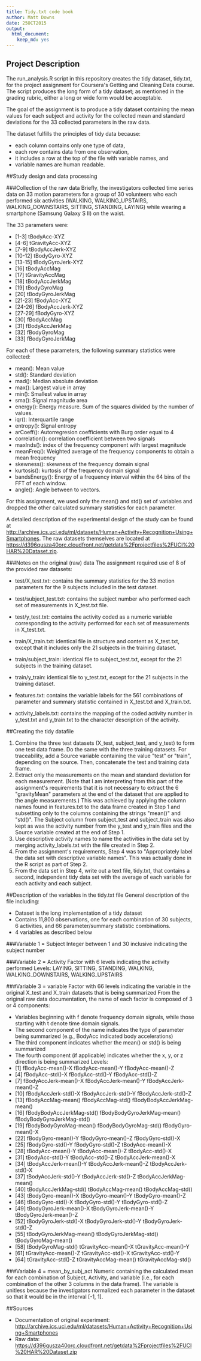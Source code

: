 ```yaml
---
title: Tidy.txt code book
author: Matt Downs
date: 25OCT2015
output:
  html_document:
    keep_md: yes
---
```


## Project Description
The run_analysis.R script in this repository creates the tidy dataset, tidy.txt, for the project assignment for Coursera's Getting and Cleaning Data course. The script produces the long form of a tidy dataset; as mentioned in the grading rubric, either a long or wide form would be acceptable.

The goal of the assignment is to produce a tidy dataset containing the mean values for each subject and activity for the collected mean and standard deviations for the 33 collected parameters in the raw data.

The dataset fulfills the principles of tidy data because:
* each column contains only one type of data,
* each row contains data from one observation,
* it includes a row at the top of the file with variable names, and
* variable names are human readable.
	
##Study design and data processing

###Collection of the raw data
Briefly, the investigators collected time series data on 33 motion parameters for a group of 30 volunteers who each performed six activities (WALKING, WALKING_UPSTAIRS, WALKING_DOWNSTAIRS, SITTING, STANDING, LAYING) while wearing a smartphone (Samsung Galaxy S II) on the waist.

The 33 parameters were:
* [1-3] 		tBodyAcc-XYZ
* [4-6] 		tGravityAcc-XYZ
* [7-9]		tBodyAccJerk-XYZ
* [10-12]	tBodyGyro-XYZ
* [13-15]	tBodyGyroJerk-XYZ
* [16]		tBodyAccMag
* [17]		tGravityAccMag
* [18]		tBodyAccJerkMag
* [19]		tBodyGyroMag
* [20]		tBodyGyroJerkMag
* [21-23]	fBodyAcc-XYZ
* [24-26]	fBodyAccJerk-XYZ
* [27-29]	fBodyGyro-XYZ
* [30]		fBodyAccMag
* [31]		fBodyAccJerkMag
* [32]		fBodyGyroMag
* [33]		fBodyGyroJerkMag

For each of these parameters, the following summary statistics were collected:
* mean(): Mean value
* std(): Standard deviation
* mad(): Median absolute deviation 
* max(): Largest value in array
* min(): Smallest value in array
* sma(): Signal magnitude area
* energy(): Energy measure. Sum of the squares divided by the number of values. 
* iqr(): Interquartile range 
* entropy(): Signal entropy
* arCoeff(): Autorregresion coefficients with Burg order equal to 4
* correlation(): correlation coefficient between two signals
* maxInds(): index of the frequency component with largest magnitude
* meanFreq(): Weighted average of the frequency components to obtain a mean frequency
* skewness(): skewness of the frequency domain signal 
* kurtosis(): kurtosis of the frequency domain signal 
* bandsEnergy(): Energy of a frequency interval within the 64 bins of the FFT of each window.
* angle(): Angle between to vectors.

For this assignment, we used only the mean() and std() set of variables and dropped the other calculated summary statistics for each parameter.

A detailed description of the experimental design of the study can be found at http://archive.ics.uci.edu/ml/datasets/Human+Activity+Recognition+Using+Smartphones. The raw datasets themselves are located at https://d396qusza40orc.cloudfront.net/getdata%2Fprojectfiles%2FUCI%20HAR%20Dataset.zip.

###Notes on the original (raw) data 
The assignment required use of 8 of the provided raw datasets:
* test/X_test.txt: contains the summary statistics for the 33 motion parameters for the 9 subjects included in the test dataset.
* test/subject_test.txt: contains the subject number who performed each set of measurements in X_test.txt file.
* test/y_test.txt: contains the activity coded as a numeric variable corresponding to the activity performed for each set of measurements in X_test.txt.

* train/X_train.txt: identical file in structure and content as X_test.txt, except that it includes only the 21 subjects in the training dataset.
* train/subject_train: identical file to subject_test.txt, except for the 21 subjects in the training dataset.
* train/y_train: identical file to y_test.txt, except for the 21 subjects in the training dataset.

* features.txt: contains the variable labels for the 561 combinations of parameter and summary statistic contained in X_test.txt and X_train.txt.
* activity_labels.txt: contains the mapping of the coded activity number in y_test.txt and y_train.txt to the character description of the activity.

##Creating the tidy datafile
1. Combine the three test datasets (X_test, subject_test, and y_test) to form one test data frame. Do the same with the three training datasets. For traceability, add a Source variable containing the value "test" or "train", depending on the source. Then, concatenate the test and training data frame.
2. Extract only the measurements on the mean and standard deviation for each measurement. (Note that I am interpreting from this part of the assignment's requirements that it is not necessary to extract the 6 "gravityMean" parameters at the end of the dataset that are applied to the angle measurements.) This was achieved by applying the column names found in features.txt to the data frame created in Step 1 and subsetting only to the columns containing the strings "mean()" and "std()". The Subject column from subject_test and subject_train was also kept as was the activity number from the y_test and y_train files and the Source variable created at the end of Step 1. 
3. Use descriptive activity names to name the activities in the data set by merging activity_labels.txt with the file created in Step 2.
4. From the assignment's requirements, Step 4 was to "Appropriately label the data set with descriptive variable names". This was actually done in the R script as part of Step 2.
5. From the data set in Step 4, write out a text file, tidy.txt, that contains a second, independent tidy data set with the average of each variable for each activity and each subject.

##Description of the variables in the tidy.txt file
General description of the file including:
* Dataset is the long implementation of a tidy dataset
* Contains 11,800 observations, one for each combination of 30 subjects, 6 activities, and 66 parameter/summary statistic combinations.
* 4 variables as described below 

###Variable 1 = Subject
Integer between 1 and 30 inclusive indicating the subject number

###Variable 2 = Activity
Factor with 6 levels indicating the activity performed
Levels: LAYING, SITTING, STANDING, WALKING, WALKING_DOWNSTAIRS, WALKING_UPSTAIRS

###Variable 3 = variable
Factor with 66 levels indicating the variable in the original X_test and X_train datasets that is being summarized 
From the original raw data documentation, the name of each factor is composed of 3 or 4 components:
* Variables beginning with f denote frequency domain signals, while those starting with t denote time domain signals.
* The second component of the name indicates the type of parameter being summarized (e.g., BodyAcc indicated body accelerations)
* The third component indicates whether the mean() or std() is being summarized
* The fourth component (if applicable) indicates whether the x, y, or z direction is being summarized
Levels:
* [1] fBodyAcc-mean()-X           fBodyAcc-mean()-Y           fBodyAcc-mean()-Z          
* [4] fBodyAcc-std()-X            fBodyAcc-std()-Y            fBodyAcc-std()-Z           
* [7] fBodyAccJerk-mean()-X       fBodyAccJerk-mean()-Y       fBodyAccJerk-mean()-Z      
* [10] fBodyAccJerk-std()-X        fBodyAccJerk-std()-Y        fBodyAccJerk-std()-Z       
* [13] fBodyAccMag-mean()          fBodyAccMag-std()           fBodyBodyAccJerkMag-mean() 
* [16] fBodyBodyAccJerkMag-std()   fBodyBodyGyroJerkMag-mean() fBodyBodyGyroJerkMag-std() 
* [19] fBodyBodyGyroMag-mean()     fBodyBodyGyroMag-std()      fBodyGyro-mean()-X         
* [22] fBodyGyro-mean()-Y          fBodyGyro-mean()-Z          fBodyGyro-std()-X          
* [25] fBodyGyro-std()-Y           fBodyGyro-std()-Z           tBodyAcc-mean()-X          
* [28] tBodyAcc-mean()-Y           tBodyAcc-mean()-Z           tBodyAcc-std()-X           
* [31] tBodyAcc-std()-Y            tBodyAcc-std()-Z            tBodyAccJerk-mean()-X      
* [34] tBodyAccJerk-mean()-Y       tBodyAccJerk-mean()-Z       tBodyAccJerk-std()-X       
* [37] tBodyAccJerk-std()-Y        tBodyAccJerk-std()-Z        tBodyAccJerkMag-mean()     
* [40] tBodyAccJerkMag-std()       tBodyAccMag-mean()          tBodyAccMag-std()          
* [43] tBodyGyro-mean()-X          tBodyGyro-mean()-Y          tBodyGyro-mean()-Z         
* [46] tBodyGyro-std()-X           tBodyGyro-std()-Y           tBodyGyro-std()-Z          
* [49] tBodyGyroJerk-mean()-X      tBodyGyroJerk-mean()-Y      tBodyGyroJerk-mean()-Z     
* [52] tBodyGyroJerk-std()-X       tBodyGyroJerk-std()-Y       tBodyGyroJerk-std()-Z      
* [55] tBodyGyroJerkMag-mean()     tBodyGyroJerkMag-std()      tBodyGyroMag-mean()        
* [58] tBodyGyroMag-std()          tGravityAcc-mean()-X        tGravityAcc-mean()-Y       
* [61] tGravityAcc-mean()-Z        tGravityAcc-std()-X         tGravityAcc-std()-Y        
* [64] tGravityAcc-std()-Z         tGravityAccMag-mean()       tGravityAccMag-std()

###Variable 4 = mean_by_subj_act
Numeric containing the calculated mean for each combination of Subject, Activity, and variable (i.e., for each combination of the other 3 columns in the data frame). The variable is unitless because the investigators normalized each parameter in the dataset so that it would be in the interval [-1, 1].

##Sources
* Documentation of original experiment: http://archive.ics.uci.edu/ml/datasets/Human+Activity+Recognition+Using+Smartphones
* Raw data: https://d396qusza40orc.cloudfront.net/getdata%2Fprojectfiles%2FUCI%20HAR%20Dataset.zip
